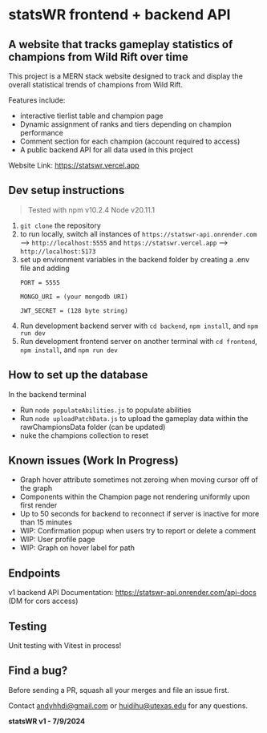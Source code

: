 # statsWR frontend + backend API

## A website that tracks gameplay statistics of champions from Wild Rift over time

This project is a MERN stack website designed to track and display the overall statistical trends of champions from Wild Rift.

Features include:
* interactive tierlist table and champion page
* Dynamic assignment of ranks and tiers depending on champion performance 
* Comment section for each champion (account required to access)
* A public backend API for all data used in this project

Website Link: https://statswr.vercel.app

## Dev setup instructions
> Tested with npm v10.2.4 Node v20.11.1 

1. ```git clone``` the repository
2. to run locally, switch all instances of ```https://statswr-api.onrender.com``` --> ```http://localhost:5555``` and ```https://statswr.vercel.app``` --> ```http://localhost:5173```
3. set up environment variables in the backend folder by creating a .env file and adding 
   ```
   PORT = 5555
   
   MONGO_URI = (your mongodb URI)
   
   JWT_SECRET = (128 byte string)
   ```
4. Run development backend server with ```cd backend```, ```npm install```, and ```npm run dev```
5. Run development frontend server on another terminal with ```cd frontend```, ```npm install```, and ```npm run dev```

## How to set up the database
In the backend terminal 
* Run ```node populateAbilities.js``` to populate abilities
* Run ```node uploadPatchData.js``` to upload the gameplay data within the rawChampionsData folder (can be updated)
* nuke the champions collection to reset

## Known issues (Work In Progress)
* Graph hover attribute sometimes not zeroing when moving cursor off of the graph
* Components within the Champion page not rendering uniformly upon first render
* Up to 50 seconds for backend to reconnect if server is inactive for more than 15 minutes
* WIP: Confirmation popup when users try to report or delete a comment
* WIP: User profile page
* WIP: Graph on hover label for path

## Endpoints
v1 backend API Documentation: https://statswr-api.onrender.com/api-docs (DM for cors access)

## Testing
Unit testing with Vitest in process!

## Find a bug?
Before sending a PR, squash all your merges and file an issue first.

Contact andyhhdi@gmail.com or huidihu@utexas.edu for any questions.

**statsWR v1 - 7/9/2024**
